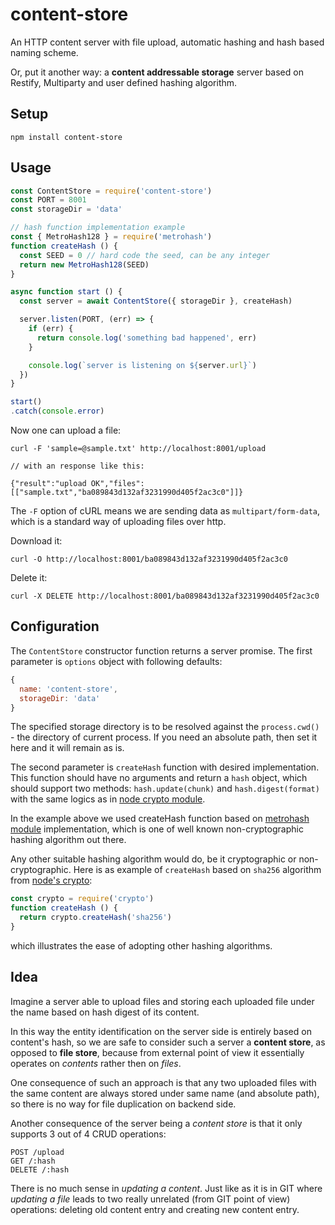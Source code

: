 # content-store

An HTTP content server with file upload, automatic hashing and hash based naming scheme.

Or, put it another way: a **content addressable storage** server based on Restify, Multiparty and user defined hashing algorithm.

## Setup

`npm install content-store`

## Usage

```javascript
const ContentStore = require('content-store')
const PORT = 8001
const storageDir = 'data'

// hash function implementation example
const { MetroHash128 } = require('metrohash')
function createHash () {
  const SEED = 0 // hard code the seed, can be any integer
  return new MetroHash128(SEED)
}

async function start () {
  const server = await ContentStore({ storageDir }, createHash)

  server.listen(PORT, (err) => {
    if (err) {
      return console.log('something bad happened', err)
    }

    console.log(`server is listening on ${server.url}`)
  })
}

start()
.catch(console.error)
```

Now one can upload a file:

```
curl -F 'sample=@sample.txt' http://localhost:8001/upload

// with an response like this:

{"result":"upload OK","files":[["sample.txt","ba089843d132af3231990d405f2ac3c0"]]}
```

The `-F` option of cURL means we are sending data as `multipart/form-data`, which is a standard way of uploading files over http.

Download it:

`curl -O http://localhost:8001/ba089843d132af3231990d405f2ac3c0`

Delete it:

`curl -X DELETE http://localhost:8001/ba089843d132af3231990d405f2ac3c0`

## Configuration

 The `ContentStore` constructor function returns a server promise. The first parameter is `options` object with following defaults:

```javascript
{
  name: 'content-store',
  storageDir: 'data'
}
```

The specified storage directory is to be resolved against the `process.cwd()` - the directory of current process. If you need an absolute path, then set it here and it will remain as is.

The second parameter is `createHash` function with desired implementation. This function should have no arguments and return a `hash` object, which should support two methods: `hash.update(chunk)` and `hash.digest(format)` with the same logics as in [node crypto module](https://nodejs.org/api/crypto.html#crypto_class_hash).

In the example above we used createHash function based on [metrohash module](https://www.npmjs.com/package/metrohash) implementation, which is one of well known non-cryptographic hashing algorithm out there.

Any other suitable hashing algorithm would do, be it cryptographic or non-cryptographic. Here is as example of `createHash` based on `sha256` algorithm from [node's crypto](https://nodejs.org/api/crypto.html#crypto_crypto_createhash_algorithm):

```javascript
const crypto = require('crypto')
function createHash () {
  return crypto.createHash('sha256')
}
```

which illustrates the ease of adopting other hashing algorithms.

## Idea

Imagine a server able to upload files and storing each uploaded file under the name based on hash digest of its content.

In this way the entity identification on the server side is entirely based on content's hash,
so we are safe to consider such a server a **content store**, as opposed to **file store**, because from external point of view it essentially operates on *contents* rather then on *files*.

One consequence of such an approach is that any two uploaded files with the same content are always stored under same name (and absolute path), so there is no way for file duplication on backend side.

Another consequence of the server being a *content store* is that it only supports 3 out of 4 CRUD operations:

```
POST /upload
GET /:hash  
DELETE /:hash
```

There is no much sense in *updating a content*. Just like as it is in GIT where *updating a file* leads to two really unrelated (from GIT point of view) operations: deleting old content entry and creating new content entry.
